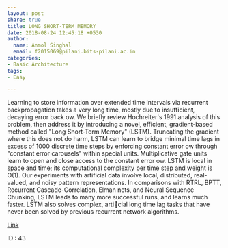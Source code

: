 ```yaml
---
layout: post
share: true
title: LONG SHORT-TERM MEMORY
date: 2018-08-24 12:45:18 +0530
author:
  name: Anmol Singhal
  email: f2015069@pilani.bits-pilani.ac.in
categories:
- Basic Architecture
tags:
- Easy

---
```

Learning to store information over extended time intervals via recurrent backpropagation takes a very long time, mostly due to insufficient, decaying error back ow. We briefly review Hochreiter's 1991 analysis of this problem, then address it by introducing a novel, efficient, gradient-based method called "Long Short-Term Memory" (LSTM). Truncating the gradient where this does not do harm, LSTM can learn to bridge minimal time lags in excess of 1000 discrete time steps by enforcing constant error ow through "constant error carousels" within special units. Multiplicative gate units learn to open and close access to the constant error ow. LSTM is local in space and time; its computational complexity per time step and weight is O(1). Our experiments with artificial data involve local, distributed, real-valued, and noisy pattern representations. In comparisons with RTRL, BPTT, Recurrent Cascade-Correlation, Elman nets, and Neural Sequence Chunking, LSTM leads to many more successful runs, and learns much faster. LSTM also solves complex, articial long time lag tasks that have never been solved by previous recurrent network algorithms.

[Link](http://www.bioinf.jku.at/publications/older/2604.pdf)

ID : 43